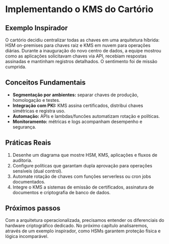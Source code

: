 # Implementando o KMS do Cartório

## Exemplo Inspirador

O cartório decidiu centralizar todas as chaves em uma arquitetura híbrida: HSM on-premises para chaves raiz e KMS em nuvem para operações diárias. Durante a inauguração do novo centro de dados, a equipe mostrou como as aplicações solicitavam chaves via API, recebiam respostas assinadas e mantinham registros detalhados. O sentimento foi de missão cumprida.

## Conceitos Fundamentais

- **Segmentação por ambientes:** separar chaves de produção, homologação e testes.
- **Integração com PKI:** KMS assina certificados, distribui chaves simétricas e registra uso.
- **Automação:** APIs e lambdas/funcões automatizam rotação e políticas.
- **Monitoramento:** métricas e logs acompanham desempenho e segurança.

## Práticas Reais

1. Desenhe um diagrama que mostre HSM, KMS, aplicações e fluxos de auditoria.
2. Configure políticas que garantam dupla aprovação para operações sensíveis (dual control).
3. Automate rotação de chaves com funções serverless ou cron jobs documentados.
4. Integre o KMS a sistemas de emissão de certificados, assinatura de documentos e criptografia de banco de dados.

## Próximos passos

Com a arquitetura operacionalizada, precisamos entender os diferenciais do hardware criptográfico dedicado. No próximo capítulo analisaremos, através de um exemplo inspirador, como HSMs garantem proteção física e lógica incomparável.
